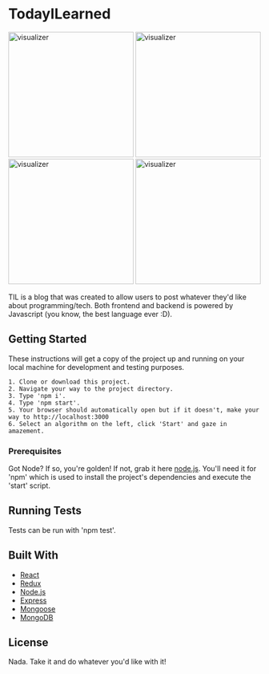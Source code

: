 # TodayILearned

<img width="250" alt="visualizer" src="https://user-images.githubusercontent.com/23731295/74123318-3e862880-4b83-11ea-9f9b-5dd6589f94ec.jpg">

<img width="250" alt="visualizer" src="https://user-images.githubusercontent.com/23731295/74123321-41811900-4b83-11ea-8560-63f9ab82ba0c.jpg">

<img width="250" alt="visualizer" src="https://user-images.githubusercontent.com/23731295/74123324-45ad3680-4b83-11ea-89b1-f03c7afeeba7.jpg">

<img width="250" alt="visualizer" src="https://user-images.githubusercontent.com/23731295/74123323-43e37300-4b83-11ea-892d-12425e06e2cc.jpg">

TIL is a blog that was created to allow users to post whatever they'd like about programming/tech. Both frontend and backend is powered by Javascript (you know, the best language ever :D).

## Getting Started

These instructions will get a copy of the project up and running on your local machine for development and testing purposes.

```
1. Clone or download this project.
2. Navigate your way to the project directory.
3. Type 'npm i'.
4. Type 'npm start'.
5. Your browser should automatically open but if it doesn't, make your way to http://localhost:3000
6. Select an algorithm on the left, click 'Start' and gaze in amazement.
```

### Prerequisites

Got Node? If so, you're golden! If not, grab it here [node.js](https://nodejs.org/en/download/). You'll need it for 'npm' which is used to install the project's dependencies and execute the 'start' script.

## Running Tests

Tests can be run with 'npm test'.

## Built With

* [React](https://reactjs.org/)
* [Redux](https://redux.js.org/)
* [Node.js](https://nodejs.org/en/)
* [Express](https://expressjs.com/)
* [Mongoose](https://mongoosejs.com/)
* [MongoDB](https://www.mongodb.com/)

## License

Nada. Take it and do whatever you'd like with it!